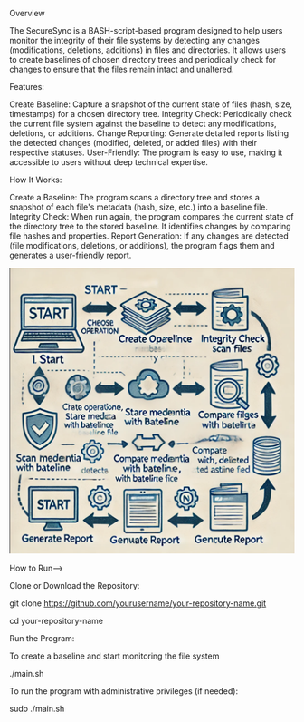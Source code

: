 Overview



The SecureSync is a BASH-script-based program designed to help users monitor the integrity of their file systems by detecting any changes (modifications, deletions, additions) in files and directories. It allows users to create baselines of chosen directory trees and periodically check for changes to ensure that the files remain intact and unaltered.



Features:



Create Baseline: Capture a snapshot of the current state of files (hash, size, timestamps) for a chosen directory tree.
Integrity Check: Periodically check the current file system against the baseline to detect any modifications, deletions, or additions.
Change Reporting: Generate detailed reports listing the detected changes (modified, deleted, or added files) with their respective statuses.
User-Friendly: The program is easy to use, making it accessible to users without deep technical expertise.




How It Works:



Create a Baseline: The program scans a directory tree and stores a snapshot of each file's metadata (hash, size, etc.) into a baseline file.
Integrity Check: When run again, the program compares the current state of the directory tree to the stored baseline. It identifies changes by comparing file hashes and properties.
Report Generation: If any changes are detected (file modifications, deletions, or additions), the program flags them and generates a user-friendly report.

![ALT TEXT](https://github.com/JenishPatelx/SecureSync/blob/main/image.png)

How to Run-->

Clone or Download the Repository:


git clone https://github.com/yourusername/your-repository-name.git


cd your-repository-name

Run the Program:



To create a baseline and start monitoring the file system




./main.sh

To run the program with administrative privileges (if needed):




sudo ./main.sh



